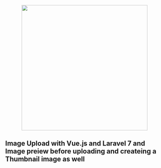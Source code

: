 <p align="center"><img src="https://res.cloudinary.com/dtfbvvkyp/image/upload/v1566331377/laravel-logolockup-cmyk-red.svg" width="400"></p>



## Image Upload with Vue.js and Laravel 7 and Image preiew before uploading and createing a Thumbnail image as well
